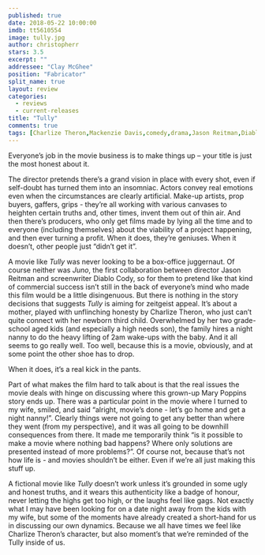 ```yaml
---
published: true
date: 2018-05-22 10:00:00
imdb: tt5610554
image: tully.jpg
author: christopherr
stars: 3.5
excerpt: ""
addressee: "Clay McGhee"
position: "Fabricator"
split_name: true
layout: review
categories: 
  - reviews
  - current-releases
title: "Tully"
comments: true
tags: [Charlize Theron,Mackenzie Davis,comedy,drama,Jason Reitman,Diablo Cody]
---
```

Everyone’s job in the movie business is to make things up – your title is  just the most honest about it.

The director pretends there’s a grand vision in place with every shot, even if self-doubt has turned them into an insomniac. Actors convey real emotions even when the circumstances are clearly artificial. Make-up artists, prop buyers, gaffers, grips - they’re all working with various canvases to heighten certain truths and, other times, invent them out of thin air. And then there’s producers, who only get films made by lying all the time and to everyone (including themselves) about the viability of a project happening, and then ever turning a profit. When it does, they’re geniuses. When it doesn’t, other people just “didn’t get it”.

A movie like _Tully_ was never looking to be a box-office juggernaut. Of course neither was _Juno_, the first collaboration between director Jason Reitman and screenwriter Diablo Cody, so for them to pretend like that kind of commercial success isn’t still in the back of everyone’s mind who made this film would be a little disingenuous. But there is nothing in the story decisions that suggests _Tully_ is aiming for zeitgeist appeal. It’s about a mother, played with unflinching honesty by Charlize Theron, who just can’t quite connect with her newborn third child. Overwhelmed by her two grade-school aged kids (and especially a high needs son), the family hires a night nanny to do the heavy lifting of 2am wake-ups with the baby. And it all seems to go really well. Too well, because this is a movie, obviously, and at some point the other shoe has to drop.

When it does, it’s a real kick in the pants.

Part of what makes the film hard to talk about is that the real issues the movie deals with hinge on discussing where this grown-up Mary Poppins story ends up. There was a particular point in the movie where I turned to my wife, smiled, and said “alright, movie’s done - let’s go home and get a night nanny!”. Clearly things were not going to get any better than where they went (from my perspective), and it was all going to be downhill consequences from there. It made me temporarily think “is it possible to make a movie where nothing bad happens? Where only solutions are presented instead of more problems?”. Of course not, because that’s not how life is - and movies shouldn’t be either. Even if we’re all just making this stuff up.

A fictional movie like _Tully_ doesn’t work unless it’s grounded in some ugly and honest truths, and it wears this authenticity like a badge of honour, never letting the highs get too high, or the laughs feel like gags. Not exactly what I may have been looking for on a date night away from the kids with my wife, but some of the moments have already created a short-hand for us in discussing our own dynamics. Because we all have times we feel like Charlize Theron’s character, but also moment’s that we’re reminded of the Tully inside of us.